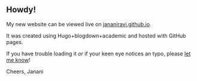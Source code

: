 ## Howdy!

My new website can be viewed live on [jananiravi.github.io](https://jananiravi.github.io).

It was created using Hugo+blogdown+academic and hosted with GitHub pages.

If you have trouble loading it _or_ if your keen eye notices an typo, please [let me know](//scr.im/janani)!


Cheers,
Janani

